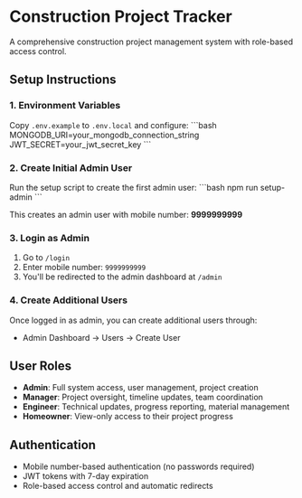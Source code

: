 # Construction Project Tracker

A comprehensive construction project management system with role-based access control.

## Setup Instructions

### 1. Environment Variables
Copy `.env.example` to `.env.local` and configure:
\`\`\`bash
MONGODB_URI=your_mongodb_connection_string
JWT_SECRET=your_jwt_secret_key
\`\`\`

### 2. Create Initial Admin User
Run the setup script to create the first admin user:
\`\`\`bash
npm run setup-admin
\`\`\`

This creates an admin user with mobile number: **9999999999**

### 3. Login as Admin
1. Go to `/login`
2. Enter mobile number: `9999999999`
3. You'll be redirected to the admin dashboard at `/admin`

### 4. Create Additional Users
Once logged in as admin, you can create additional users through:
- Admin Dashboard → Users → Create User

## User Roles
- **Admin**: Full system access, user management, project creation
- **Manager**: Project oversight, timeline updates, team coordination  
- **Engineer**: Technical updates, progress reporting, material management
- **Homeowner**: View-only access to their project progress

## Authentication
- Mobile number-based authentication (no passwords required)
- JWT tokens with 7-day expiration
- Role-based access control and automatic redirects
